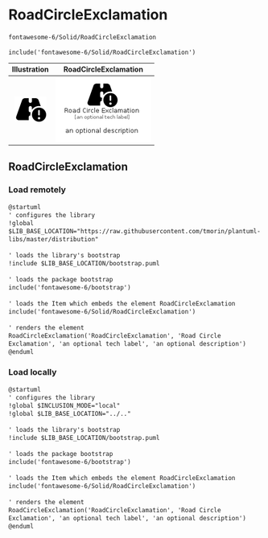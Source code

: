 # RoadCircleExclamation


```text
fontawesome-6/Solid/RoadCircleExclamation
```

```text
include('fontawesome-6/Solid/RoadCircleExclamation')
```



| Illustration | RoadCircleExclamation |
| :---: | :---: |
| ![illustration for Illustration](../../fontawesome-6/Solid/RoadCircleExclamation.png) | ![illustration for RoadCircleExclamation](../../fontawesome-6/Solid/RoadCircleExclamation.Local.png) |




## RoadCircleExclamation

### Load remotely
```plantuml
@startuml
' configures the library
!global $LIB_BASE_LOCATION="https://raw.githubusercontent.com/tmorin/plantuml-libs/master/distribution"

' loads the library's bootstrap
!include $LIB_BASE_LOCATION/bootstrap.puml

' loads the package bootstrap
include('fontawesome-6/bootstrap')

' loads the Item which embeds the element RoadCircleExclamation
include('fontawesome-6/Solid/RoadCircleExclamation')

' renders the element
RoadCircleExclamation('RoadCircleExclamation', 'Road Circle Exclamation', 'an optional tech label', 'an optional description')
@enduml
```

### Load locally
```plantuml
@startuml
' configures the library
!global $INCLUSION_MODE="local"
!global $LIB_BASE_LOCATION="../.."

' loads the library's bootstrap
!include $LIB_BASE_LOCATION/bootstrap.puml

' loads the package bootstrap
include('fontawesome-6/bootstrap')

' loads the Item which embeds the element RoadCircleExclamation
include('fontawesome-6/Solid/RoadCircleExclamation')

' renders the element
RoadCircleExclamation('RoadCircleExclamation', 'Road Circle Exclamation', 'an optional tech label', 'an optional description')
@enduml
```

